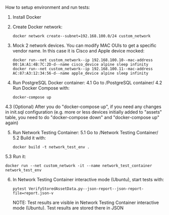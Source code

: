 How to setup environment and run tests:

1. Install Docker

2. Create Docker network:

       docker network create--subnet=192.168.100.0/24 custom_network

5. Mock 2 network devices. You can modify MAC OUIs to get a specific vendor name. In this case it is Cisco and Apple device mocked:
 
       docker run--net custom_network--ip 192.168.100.10--mac-address 00:1A:A1:4B:7C:2D-d--name cisco_device alpine sleep infinity
       docker run--net custom_network--ip 192.168.100.11--mac-address AC:87:A3:12:34:56-d--name apple_device alpine sleep infinity

4. Run PostgreSQL Docker container:
  4.1 Go to /PostgreSQL container/
  4.2 Run Docker Compose with:
          
       docker-compose up

  4.3 (Optional) After you do "docker-compose up", if you need any changes in init.sql configuration (e.g. more or less devices initially added to "assets" table, you need to do "docker-compose down" and "docker-compose up" again)

5. Run Network Testing Container:
  5.1 Go to /Network Testing Container/
  5.2 Build it with:
  
       docker build -t network_test_env .

  5.3 Run it:
  
    docker run --net custom_network -it --name network_test_container network_test_env

6. In Network Testing Container interactive mode (Ubuntu), start tests with:

       pytest VerifyStoredAssetData.py--json-report--json-report-file=report.json-v
    
   NOTE: Test results are visible in Network Testing Container interactive mode (Ubuntu). Test results are stored there in JSON

